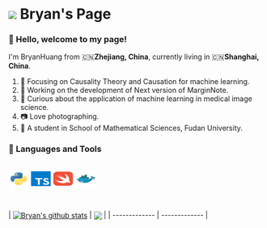 # <img src="https://user-images.githubusercontent.com/49256406/193740853-31920df4-5c70-4019-92e2-ba108f14ab7a.gif" height = "30"/>  Bryan's Page



### 🙋 Hello, welcome to my page! 


I'm BryanHuang from 🇨🇳**Zhejiang, China**, currently living in 🇨🇳**Shanghai, China**.


1. 🤔 Focusing on Causality Theory and Causation for machine learning. 
2. 🔭 Working on the development of Next version of MarginNote.
3. 🧫 Curious about the application of machine learning in medical image science.
4. 📷 Love photographing.
5. 🏫 A student in School of Mathematical Sciences, Fudan University.

### 🔧 Languages and Tools
<div align= "left"><br>
  <img align="center" alt="Python" height="30" width="40" src="https://raw.githubusercontent.com/devicons/devicon/master/icons/python/python-original.svg">
  <img align="center" alt="Typescript" height="30" width="40" src="https://github.com/devicons/devicon/blob/master/icons/typescript/typescript-original.svg">
  <img align="center" alt="Swift" height="30" width="40" src="https://github.com/devicons/devicon/blob/master/icons/swift/swift-original.svg">
  <img align="center" alt="Docker" height="30" width="40" src="https://github.com/devicons/devicon/blob/master/icons/docker/docker-original.svg">
  
</div>

<br></br>
| <a href="https://github.com/BryanHuang66/Bryan"><img align="center" src="https://github-readme-stats.vercel.app/api?username=BryanHuang66&show_icons=true&include_all_commits=true&theme=buefy&hide_border=true" alt="Bryan's github stats" /></a> | <a href="https://github.com/BryanHuang66/Bryan"><img align="center" src="https://github-readme-stats.vercel.app/api/top-langs/?username=BryanHuang66&layout=compact&theme=buefy&hide_border=true" /></a> |
| ------------- | ------------- |


 
